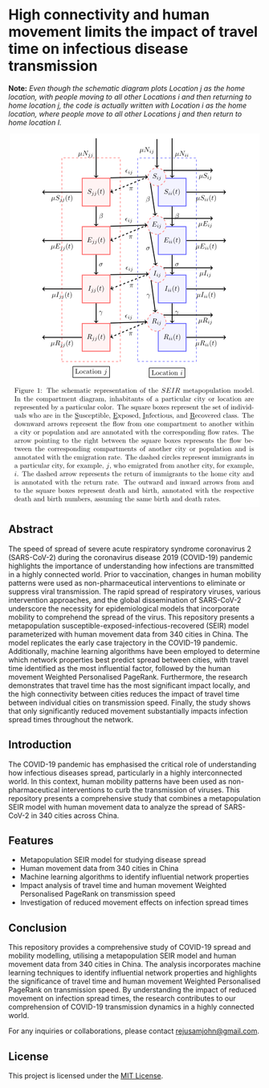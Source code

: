 # High connectivity and human movement limits the impact of travel time on infectious disease transmission

**Note:** _Even though the schematic diagram plots Location j as the home location, with people moving to all other Locations i and then returning to home location j, the code is actually written with Location i as the home location, where people move to all other Locations j and then return to home location I._
<p align="center">
  <img src="SEIR_metapopulation_model.png" alt="SEIR metapopulation model">
</p>

## Abstract

The speed of spread of severe acute respiratory syndrome coronavirus 2 (SARS-CoV-2) during the coronavirus disease 2019 (COVID-19) pandemic highlights the importance of understanding how infections are transmitted in a highly connected world. Prior to vaccination, changes in human mobility patterns were used as non-pharmaceutical interventions to eliminate or suppress viral transmission. The rapid spread of respiratory viruses, various intervention approaches, and the global dissemination of SARS-CoV-2 underscore the necessity for epidemiological models that incorporate mobility to comprehend the spread of the virus. This repository presents a metapopulation susceptible-exposed-infectious-recovered (SEIR) model parameterized with human movement data from 340 cities in China. The model replicates the early case trajectory in the COVID-19 pandemic. Additionally, machine learning algorithms have been employed to determine which network properties best predict spread between cities, with travel time identified as the most influential factor, followed by the human movement Weighted Personalised PageRank. Furthermore, the research demonstrates that travel time has the most significant impact locally, and the high connectivity between cities reduces the impact of travel time between individual cities on transmission speed. Finally, the study shows that only significantly reduced movement substantially impacts infection spread times throughout the network.


## Introduction

The COVID-19 pandemic has emphasised the critical role of understanding how infectious diseases spread, particularly in a highly interconnected world. In this context, human mobility patterns have been used as non-pharmaceutical interventions to curb the transmission of viruses. This repository presents a comprehensive study that combines a metapopulation SEIR model with human movement data to analyze the spread of SARS-CoV-2 in 340 cities across China.

## Features

- Metapopulation SEIR model for studying disease spread
- Human movement data from 340 cities in China
- Machine learning algorithms to identify influential network properties
- Impact analysis of travel time and human movement Weighted Personalised PageRank on transmission speed
- Investigation of reduced movement effects on infection spread times


## Conclusion

This repository provides a comprehensive study of COVID-19 spread and mobility modelling, utilising a metapopulation SEIR model and human movement data from 340 cities in China. The analysis incorporates machine learning techniques to identify influential network properties and highlights the significance of travel time and human movement Weighted Personalised PageRank on transmission speed. By understanding the impact of reduced movement on infection spread times, the research contributes to our comprehension of COVID-19 transmission dynamics in a highly connected world.

For any inquiries or collaborations, please contact [rejusamjohn@gmail.com](mailto:rejusamjohn@gmail.com).

## License

This project is licensed under the [MIT License](LICENSE).
